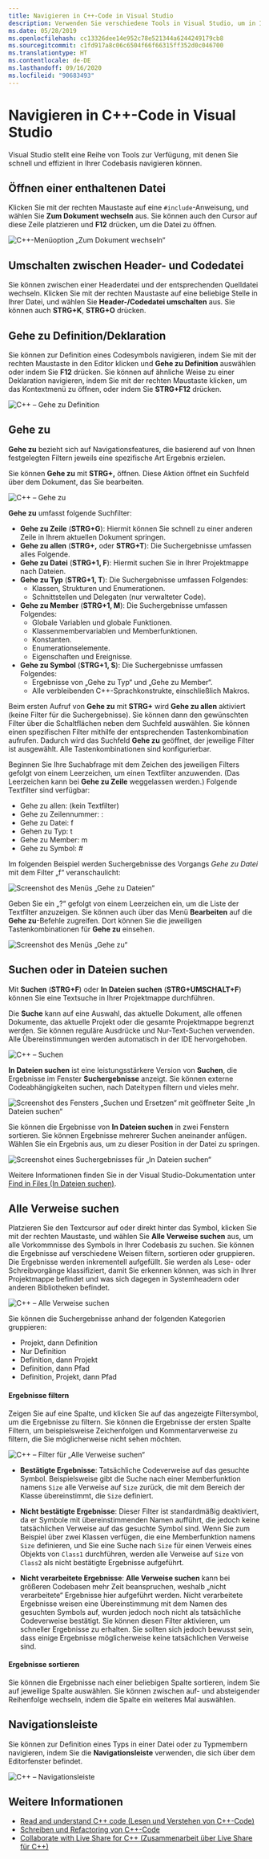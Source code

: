 ```yaml
---
title: Navigieren in C++-Code in Visual Studio
description: Verwenden Sie verschiedene Tools in Visual Studio, um in Ihrer C++-Codebasis zu navigieren.
ms.date: 05/28/2019
ms.openlocfilehash: cc13326dee14e952c78e521344a6244249179cb8
ms.sourcegitcommit: c1fd917a8c06c6504f66f66315ff352d0c046700
ms.translationtype: HT
ms.contentlocale: de-DE
ms.lasthandoff: 09/16/2020
ms.locfileid: "90683493"
---
```

# <a name="navigate-c-code-in-visual-studio"></a>Navigieren in C++-Code in Visual Studio

Visual Studio stellt eine Reihe von Tools zur Verfügung, mit denen Sie schnell und effizient in Ihrer Codebasis navigieren können.

## <a name="open-an-included-file"></a>Öffnen einer enthaltenen Datei

Klicken Sie mit der rechten Maustaste auf eine `#include`-Anweisung, und wählen Sie **Zum Dokument wechseln** aus. Sie können auch den Cursor auf diese Zeile platzieren und **F12** drücken, um die Datei zu öffnen.

![C&#43;&#43;-Menüoption „Zum Dokument wechseln“](../ide/media/go-to-document.png "Zum Dokument wechseln")

## <a name="toggle-headercode-file"></a>Umschalten zwischen Header- und Codedatei

Sie können zwischen einer Headerdatei und der entsprechenden Quelldatei wechseln. Klicken Sie mit der rechten Maustaste auf eine beliebige Stelle in Ihrer Datei, und wählen Sie **Header-/Codedatei umschalten** aus. Sie können auch **STRG+K**, **STRG+O** drücken.

## <a name="go-to-definitiondeclaration"></a>Gehe zu Definition/Deklaration

Sie können zur Definition eines Codesymbols navigieren, indem Sie mit der rechten Maustaste in den Editor klicken und **Gehe zu Definition** auswählen oder indem Sie **F12** drücken. Sie können auf ähnliche Weise zu einer Deklaration navigieren, indem Sie mit der rechten Maustaste klicken, um das Kontextmenü zu öffnen, oder indem Sie **STRG+F12** drücken.

![C&#43;&#43; – Gehe zu Definition](../ide/media/go-to-def.png "Gehe zu Definition")

## <a name="go-to"></a>Gehe zu

**Gehe zu** bezieht sich auf Navigationsfeatures, die basierend auf von Ihnen festgelegten Filtern jeweils eine spezifische Art Ergebnis erzielen.

Sie können **Gehe zu** mit **STRG+,** öffnen. Diese Aktion öffnet ein Suchfeld über dem Dokument, das Sie bearbeiten.

![C&#43;&#43; – Gehe zu](../ide/media/go-to-cpp.png "Gehe zu")

**Gehe zu** umfasst folgende Suchfilter:

- **Gehe zu Zeile** (**STRG+G**): Hiermit können Sie schnell zu einer anderen Zeile in Ihrem aktuellen Dokument springen.
- **Gehe zu allen** (**STRG+,** oder **STRG+T**): Die Suchergebnisse umfassen alles Folgende.
- **Gehe zu Datei** (**STRG+1, F**): Hiermit suchen Sie in Ihrer Projektmappe nach Dateien.
- **Gehe zu Typ** (**STRG+1, T**): Die Suchergebnisse umfassen Folgendes:
  - Klassen, Strukturen und Enumerationen.
  - Schnittstellen und Delegaten (nur verwalteter Code).
- **Gehe zu Member** (**STRG+1, M**): Die Suchergebnisse umfassen Folgendes:
  - Globale Variablen und globale Funktionen.
  - Klassenmembervariablen und Memberfunktionen.
  - Konstanten.
  - Enumerationselemente.
  - Eigenschaften und Ereignisse.
- **Gehe zu Symbol** (**STRG+1, S**): Die Suchergebnisse umfassen Folgendes:
  - Ergebnisse von „Gehe zu Typ“ und „Gehe zu Member“.
  - Alle verbleibenden C++-Sprachkonstrukte, einschließlich Makros.

Beim ersten Aufruf von **Gehe zu** mit **STRG+** wird **Gehe zu allen** aktiviert (keine Filter für die Suchergebnisse). Sie können dann den gewünschten Filter über die Schaltflächen neben dem Suchfeld auswählen. Sie können einen spezifischen Filter mithilfe der entsprechenden Tastenkombination aufrufen. Dadurch wird das Suchfeld **Gehe zu** geöffnet, der jeweilige Filter ist ausgewählt. Alle Tastenkombinationen sind konfigurierbar.

Beginnen Sie Ihre Suchabfrage mit dem Zeichen des jeweiligen Filters gefolgt von einem Leerzeichen, um einen Textfilter anzuwenden. (Das Leerzeichen kann bei **Gehe zu Zeile** weggelassen werden.) Folgende Textfilter sind verfügbar:

- Gehe zu allen: (kein Textfilter)
- Gehe zu Zeilennummer: :
- Gehe zu Datei: f
- Gehen zu Typ: t
- Gehe zu Member: m
- Gehe zu Symbol: #

Im folgenden Beispiel werden Suchergebnisse des Vorgangs *Gehe zu Datei* mit dem Filter „f“ veranschaulicht:

![Screenshot des Menüs „Gehe zu Dateien“](../ide/media/vs2017-go-to-results.png "Menü „Gehe zu“")

Geben Sie ein „?“ gefolgt von einem Leerzeichen ein, um die Liste der Textfilter anzuzeigen. Sie können auch über das Menü **Bearbeiten** auf die **Gehe zu**-Befehle zugreifen. Dort können Sie die jeweiligen Tastenkombinationen für **Gehe zu** einsehen.

![Screenshot des Menüs „Gehe zu“](../ide/media/go-to-menu-cpp.png "Menü „Gehe zu“")

## <a name="find-or-find-in-files"></a>Suchen oder in Dateien suchen

Mit **Suchen** (**STRG+F**) oder **In Dateien suchen** (**STRG+UMSCHALT+F**) können Sie eine Textsuche in Ihrer Projektmappe durchführen.

Die **Suche** kann auf eine Auswahl, das aktuelle Dokument, alle offenen Dokumente, das aktuelle Projekt oder die gesamte Projektmappe begrenzt werden. Sie können reguläre Ausdrücke und Nur-Text-Suchen verwenden. Alle Übereinstimmungen werden automatisch in der IDE hervorgehoben.

![C&#43;&#43; – Suchen](../ide/media/find-cpp.png "Suchen")

**In Dateien suchen** ist eine leistungsstärkere Version von **Suchen**, die Ergebnisse im Fenster **Suchergebnisse** anzeigt. Sie können externe Codeabhängigkeiten suchen, nach Dateitypen filtern und vieles mehr.

![Screenshot des Fensters „Suchen und Ersetzen“ mit geöffneter Seite „In Dateien suchen“](../ide/media/find-in-files-cpp.png "Suchen in Dateien")

Sie können die Ergebnisse von **In Dateien suchen** in zwei Fenstern sortieren. Sie können Ergebnisse mehrerer Suchen aneinander anfügen. Wählen Sie ein Ergebnis aus, um zu dieser Position in der Datei zu springen.

![Screenshot eines Suchergebnisses für „In Dateien suchen“](../ide/media/vs2017-find-in-files-results.png "In Dateien suchen")

Weitere Informationen finden Sie in der Visual Studio-Dokumentation unter [Find in Files (In Dateien suchen)](/visualstudio/ide/find-in-files).

## <a name="find-all-references"></a>Alle Verweise suchen

Platzieren Sie den Textcursor auf oder direkt hinter das Symbol, klicken Sie mit der rechten Maustaste, und wählen Sie **Alle Verweise suchen** aus, um alle Vorkommnisse des Symbols in Ihrer Codebasis zu suchen. Sie können die Ergebnisse auf verschiedene Weisen filtern, sortieren oder gruppieren. Die Ergebnisse werden inkrementell aufgefüllt. Sie werden als Lese- oder Schreibvorgänge klassifiziert, damit Sie erkennen können, was sich in Ihrer Projektmappe befindet und was sich dagegen in Systemheadern oder anderen Bibliotheken befindet.

![C&#43;&#43; – Alle Verweise suchen](../ide/media/find-all-references-results-cpp.png "Alle Verweise suchen")

Sie können die Suchergebnisse anhand der folgenden Kategorien gruppieren:

- Projekt, dann Definition
- Nur Definition
- Definition, dann Projekt
- Definition, dann Pfad
- Definition, Projekt, dann Pfad

#### <a name="filter-results"></a>Ergebnisse filtern

Zeigen Sie auf eine Spalte, und klicken Sie auf das angezeigte Filtersymbol, um die Ergebnisse zu filtern. Sie können die Ergebnisse der ersten Spalte Filtern, um beispielsweise Zeichenfolgen und Kommentarverweise zu filtern, die Sie möglicherweise nicht sehen möchten.

![C&#43;&#43; – Filter für „Alle Verweise suchen“](../ide/media/find-all-references-filters-cpp.png "Filter für „Alle Verweise suchen“")

- **Bestätigte Ergebnisse**: Tatsächliche Codeverweise auf das gesuchte Symbol. Beispielsweise gibt die Suche nach einer Memberfunktion namens `Size` alle Verweise auf `Size` zurück, die mit dem Bereich der Klasse übereinstimmt, die `Size` definiert.

- **Nicht bestätigte Ergebnisse**: Dieser Filter ist standardmäßig deaktiviert, da er Symbole mit übereinstimmenden Namen aufführt, die jedoch keine tatsächlichen Verweise auf das gesuchte Symbol sind. Wenn Sie zum Beispiel über zwei Klassen verfügen, die eine Memberfunktion namens `Size` definieren, und Sie eine Suche nach `Size` für einen Verweis eines Objekts von `Class1` durchführen, werden alle Verweise auf `Size` von `Class2` als nicht bestätigte Ergebnisse aufgeführt.

- **Nicht verarbeitete Ergebnisse**: **Alle Verweise suchen** kann bei größeren Codebasen mehr Zeit beanspruchen, weshalb „nicht verarbeitete“ Ergebnisse hier aufgeführt werden. Nicht verarbeitete Ergebnisse weisen eine Übereinstimmung mit dem Namen des gesuchten Symbols auf, wurden jedoch noch nicht als tatsächliche Codeverweise bestätigt. Sie können diesen Filter aktivieren, um schneller Ergebnisse zu erhalten. Sie sollten sich jedoch bewusst sein, dass einige Ergebnisse möglicherweise keine tatsächlichen Verweise sind.

#### <a name="sort-results"></a>Ergebnisse sortieren

Sie können die Ergebnisse nach einer beliebigen Spalte sortieren, indem Sie auf jeweilige Spalte auswählen. Sie können zwischen auf- und absteigender Reihenfolge wechseln, indem die Spalte ein weiteres Mal auswählen.

## <a name="navigation-bar"></a>Navigationsleiste

Sie können zur Definition eines Typs in einer Datei oder zu Typmembern navigieren, indem Sie die **Navigationsleiste** verwenden, die sich über dem Editorfenster befindet.

![C&#43;&#43; – Navigationsleiste](../ide/media/navbar-cpp.png "Navigationsleiste")

## <a name="see-also"></a>Weitere Informationen

- [Read and understand C++ code (Lesen und Verstehen von C++-Code)](read-and-understand-code-cpp.md)</br>
- [Schreiben und Refactoring von C++-Code](read-and-understand-code-cpp.md)</br>
- [Collaborate with Live Share for C++ (Zusammenarbeit über Live Share für C++)](live-share-cpp.md)
